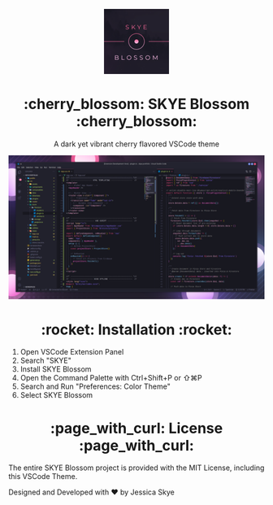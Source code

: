 <p align="center" width="128px">
  <img src="./assets/icon.png" />
</p>

<h1 align="center">:cherry_blossom: SKYE Blossom :cherry_blossom:</h1>
<p align="center">A dark yet vibrant cherry flavored VSCode theme</p>
<img src="./assets/preview.png" />

<h1 align="center">:rocket: Installation :rocket:</h1>

1. Open VSCode Extension Panel
2. Search "SKYE"
3. Install SKYE Blossom
4. Open the Command Palette with Ctrl+Shift+P or ⇧⌘P
5. Search and Run "Preferences: Color Theme"
6. Select SKYE Blossom

<h1 align="center">:page_with_curl: License :page_with_curl:</h1>
The entire SKYE Blossom project is provided with the MIT License, including this VSCode Theme.

Designed and Developed with :heart: by Jessica Skye
